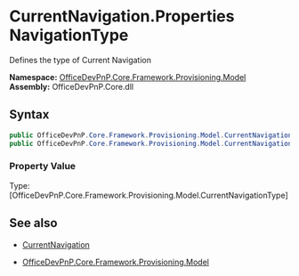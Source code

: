 # CurrentNavigation.Properties NavigationType
Defines the type of Current Navigation  

**Namespace:** [OfficeDevPnP.Core.Framework.Provisioning.Model](OfficeDevPnP.Core.Framework.Provisioning.Model.md)  
**Assembly:** OfficeDevPnP.Core.dll  
## Syntax
```C#
public OfficeDevPnP.Core.Framework.Provisioning.Model.CurrentNavigationType NavigationType { get; }
public OfficeDevPnP.Core.Framework.Provisioning.Model.CurrentNavigationType NavigationType { set; }
```

### Property Value
Type: [OfficeDevPnP.Core.Framework.Provisioning.Model.CurrentNavigationType] 

## See also
- [CurrentNavigation](CurrentNavigation.md) 

- [OfficeDevPnP.Core.Framework.Provisioning.Model](OfficeDevPnP.Core.Framework.Provisioning.Model.md)
